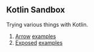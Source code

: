 ## Kotlin Sandbox

Trying various things with Kotlin.

1. [Arrow](https://arrow-kt.io/) [examples](src/main/kotlin/arrow/Examples.kt)
2. [Exposed](https://github.com/JetBrains/Exposed) [examples](src/main/kotlin/exposed/Examples.kt)
